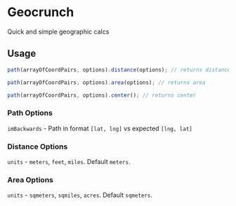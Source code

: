 Geocrunch
===

Quick and simple geographic calcs

## Usage

```javascript
path(arrayOfCoordPairs, options).distance(options); // returns distance
```

```javascript
path(arrayOfCoordPairs, options).area(options); // returns area
```

```javascript
path(arrayOfCoordPairs, options).center(); // returns center
```

### Path Options

`imBackwards` - Path in format `[lat, lng]` vs expected `[lng, lat]`

### Distance Options

`units` - `meters`, `feet`, `miles`. Default `meters`.

### Area Options

`units` - `sqmeters`, `sqmiles`, `acres`. Default `sqmeters`.